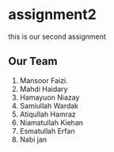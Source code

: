 # assignment2
this is our second assignment
## Our Team
1. Mansoor Faizi.
2. Mahdi Haidary
3. Hamayuon Niazay
4. Samiullah Wardak
5. Atiqullah Hamraz
6. Niamatullah Kiehan
7. Esmatullah Erfan
8. Nabi jan
